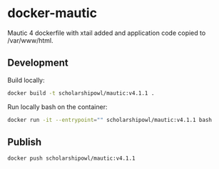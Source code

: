 # docker-mautic

Mautic 4 dockerfile with xtail added and application code copied to /var/www/html.

## Development

Build locally:

```bash
docker build -t scholarshipowl/mautic:v4.1.1 .
```

Run locally bash on the container:

```bash
docker run -it --entrypoint="" scholarshipowl/mautic:v4.1.1 bash
```

## Publish

```bash
docker push scholarshipowl/mautic:v4.1.1
```
